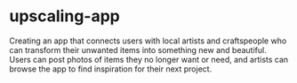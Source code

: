 # upscaling-app
Creating an app that connects users with local artists and craftspeople who can transform their unwanted items into something new and beautiful. Users can post photos of items they no longer want or need, and artists can browse the app to find inspiration for their next project.
